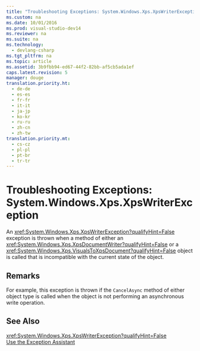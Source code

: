 ```yaml
---
title: "Troubleshooting Exceptions: System.Windows.Xps.XpsWriterException"
ms.custom: na
ms.date: 10/01/2016
ms.prod: visual-studio-dev14
ms.reviewer: na
ms.suite: na
ms.technology: 
  - devlang-csharp
ms.tgt_pltfrm: na
ms.topic: article
ms.assetid: 3b9fbb94-ed67-44f2-82bb-af5cb5ada1ef
caps.latest.revision: 5
manager: douge
translation.priority.ht: 
  - de-de
  - es-es
  - fr-fr
  - it-it
  - ja-jp
  - ko-kr
  - ru-ru
  - zh-cn
  - zh-tw
translation.priority.mt: 
  - cs-cz
  - pl-pl
  - pt-br
  - tr-tr
---
```

# Troubleshooting Exceptions: System.Windows.Xps.XpsWriterException
An <xref:System.Windows.Xps.XpsWriterException?qualifyHint=False> exception is thrown when a method of either an <xref:System.Windows.Xps.XpsDocumentWriter?qualifyHint=False> or a <xref:System.Windows.Xps.VisualsToXpsDocument?qualifyHint=False> object is called that is incompatible with the current state of the object.  
  
## Remarks  
 For example, this exception is thrown if the `CancelAsync` method of either object type is called when the object is not performing an asynchronous write operation.  
  
## See Also  
 <xref:System.Windows.Xps.XpsWriterException?qualifyHint=False>   
 [Use the Exception Assistant](../Topic/How%20to:%20Use%20the%20Exception%20Assistant.md)